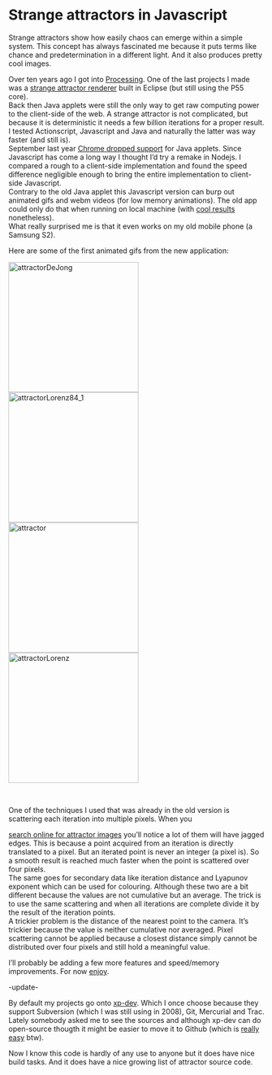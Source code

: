 <!--
  id: 2995
  date: 2016-04-13T20:14:49
  modified: 2016-12-14T09:55:51
  slug: strange-attractors-javascript
  type: post
  excerpt: <p>Strange attractors show how easily chaos can emerge within a simple system. This concept has always fascinated me because it puts terms like chance and predetermination in a different light. And it also produces pretty cool images.</p>
  categories: code, Javascript, video, open source
  tags: math, strange attractors, chaos
  metaKeyword: Strange attractors
  metaDescription: Strange attractors prove how easily chaos can emerge within a simple system. This attractor viewer is a Javascript rewrite to front-end Javascript.
  inCv: 
  inPortfolio: 
  dateFrom: 
  dateTo: 
-->

# Strange attractors in Javascript

<p>Strange attractors show how easily chaos can emerge within a simple system. This concept has always fascinated me because it puts terms like chance and predetermination in a different light. And it also produces pretty cool images.</p>
<p><!--more--></p>
<p>Over ten years ago I got into <a href="https://processing.org/" target="_blank">Processing</a>. One of the last projects I made was a <a href="/projects/strange-attractors">strange attractor renderer</a> built in Eclipse (but still using the P55 core).<br />
Back then Java applets were still the only way to get raw computing power to the client-side of the web. A strange attractor is not complicated, but because it is deterministic it needs a few billion iterations for a proper result. I tested Actionscript, Javascript and Java and naturally the latter was way faster (and still is).<br />
September last year <a href="https://java.com/en/download/faq/chrome.xml" target="_blank">Chrome dropped support</a> for Java applets. Since Javascript has come a long way I thought I&#8217;d try a remake in Nodejs. I compared a rough to a client-side implementation and found the speed difference negligible enough to bring the entire implementation to client-side Javascript.<br />
Contrary to the old Java applet this Javascript version can burp out animated gifs and webm videos (for low memory animations). The old app could only do that when running on local machine (with <a href="https://www.youtube.com/watch?v=a82FJjQPs2Q&amp;list=PLHBT3Ooxdwag6dHJOZ0mlqOgz9gAfnXDG" target="_blank">cool results</a> nonetheless).<br />
What really surprised me is that it even works on my old mobile phone (a Samsung S2).</p>
<p>Here are some of the first animated gifs from the new application:</p>
<p><img src="/wordpress/wp-content/uploads/attractorDeJong.gif" alt="attractorDeJong" width="256" height="256" class="alignleft size-full wp-image-2998"><img src="/wordpress/wp-content/uploads/attractorLorenz84_1.gif" alt="attractorLorenz84_1" width="256" height="256" class="alignleft size-full wp-image-2997"><img src="/wordpress/wp-content/uploads/attractor.gif" alt="attractor" width="256" height="256" class="alignleft size-full wp-image-2999"><img src="/wordpress/wp-content/uploads/attractorLorenz.gif" alt="attractorLorenz" width="256" height="256" class="alignleft size-full wp-image-3000"></p>
<p><br style="clear:both;"></p>
<p>One of the techniques I used that was already in the old version is scattering each iteration into multiple pixels. When you</p>
<p><a href="https://www.google.nl/search?espv=2&amp;biw=1598&amp;bih=815&amp;tbm=isch&amp;q=strange+attractor+3d&amp;revid=709138112&amp;sa=X&amp;ved=0ahUKEwic97y6oJDLAhVIJw4KHZW9B-0Q1QIIHA&amp;dpr=1#tbm=isch&amp;q=strange+attractor" target="_blank">search online for attractor images</a> you&#8217;ll notice a lot of them will have jagged edges. This is because a point acquired from an iteration is directly translated to a pixel. But an iterated point is never an integer (a pixel is). So a smooth result is reached much faster when the point is scattered over four pixels.<br />
The same goes for secondary data like iteration distance and Lyapunov exponent which can be used for colouring. Although these two are a bit different because the values are not cumulative but an average. The trick is to use the same scattering and when all iterations are complete divide it by the result of the iteration points.<br />
A trickier problem is the distance of the nearest point to the camera. It&#8217;s trickier because the value is neither cumulative nor averaged. Pixel scattering cannot be applied because a closest distance simply cannot be distributed over four pixels and still hold a meaningful value.</p>
<p>I&#8217;ll probably be adding a few more features and speed/memory improvements. For now <a href="http://attractors.ronvalstar.nl" target="_blank">enjoy</a>.</p>
<p>-update-</p>
<p>By default my projects go onto <a href="https://xp-dev.com/">xp-dev</a>. Which I once choose because they support Subversion (which I was still using in 2008), Git, Mercurial and Trac. Lately somebody asked me to see the sources and although xp-dev can do open-source thougth it might be easier to move it to Github (which is <a href="https://gist.github.com/manakor/8972566#gistcomment-1639106" target="_blank">really easy</a> btw).</p>
<p>Now I know this code is hardly of any use to anyone but it does have nice build tasks. And it does have a nice growing list of attractor source code.</p>